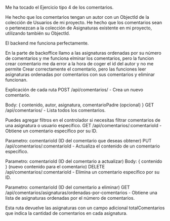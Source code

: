 Me ha tocado el Ejercicio tipo 4 de los comentarios.

He hecho que los comentarios tengan un autor con un ObjectId de la colección de Usuarios de mi proyecto.
He hecho que los comentarios sean o pertenezcan a la colección de Asignaturas existente en mi proyecto, utilizando también su ObjectId.

El backend me funciona perfectamente.

En la parte de backoffice llamo a las asignaturas ordenadas por su número de comentarios y me funciona elminar los comentarios, pero la funcion crear
comentario me da error a la hora de coger el id del autor y no me permite Crear correctamente el comentario, pero 
las funciones leer asignaturas ordenadas por comentarios con sus comentarios y eliminar funcionan.

Explicación de cada ruta
POST /api/comentarios/ - Crea un nuevo comentario.

Body: { contenido, autor, asignatura, comentarioPadre (opcional) }
GET /api/comentarios/ - Lista todos los comentarios.

Puedes agregar filtros en el controlador si necesitas filtrar comentarios de una asignatura o usuario específico.
GET /api/comentarios/:comentarioId - Obtiene un comentario específico por su ID.

Parametro: comentarioId (ID del comentario que deseas obtener)
PUT /api/comentarios/:comentarioId - Actualiza el contenido de un comentario específico.

Parametro: comentarioId (ID del comentario a actualizar)
Body: { contenido } (nuevo contenido para el comentario)
DELETE /api/comentarios/:comentarioId - Elimina un comentario específico por su ID.

Parametro: comentarioId (ID del comentario a eliminar)
GET /api/comentarios/asignaturas/ordenadas-por-comentarios - Obtiene una lista de asignaturas ordenadas por el número de comentarios.

Esta ruta devuelve las asignaturas con un campo adicional totalComentarios que indica la cantidad de comentarios en cada asignatura.
